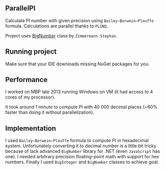 ParallelPI
----------
Calculate PI number with given precision using `Bailey–Borwein–Plouffe` formula. Calculations are parallel thanks to `PLINQ`.

Project uses [BigNumber](http://www.codeproject.com/Articles/41945/A-BigNumber-Class-Done-in-C) class by `Zimmermann Stephan`.

Running project
---------------
Make sure that your IDE downloads missing NuGet packages for you.

Performance
-----------
I worked on MBP late 2013 running Windows on VM (it had access to 4 cores of my processor).

It took around 1 minute to compute PI with 40 000 decimal places (~60% faster than doing it without parallelization).

Implementation
--------------
I used `Bailey–Borwein–Plouffe` formula to compute PI in hexadecimal system. Unfortunately converting it to decimal number is a little bit tricky because of lack advanced `BigNumber` library for .NET (even `JavaScript` has one). I needed arbitrary precision floating-point math with support for hex numbers. Finally I used `BigInteger` and `BigNumber` classes to achieve goal.